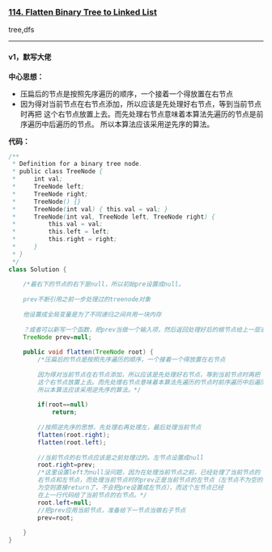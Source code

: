 ### [114. Flatten Binary Tree to Linked List](https://leetcode.com/problems/flatten-binary-tree-to-linked-list/)

tree,dfs

---

#### v1，默写大佬

**中心思想：**
- 压扁后的节点是按照先序遍历的顺序，一个接着一个得放置在右节点
- 因为得对当前节点在右节点添加，所以应该是先处理好右节点，等到当前节点时再把
  这个右节点放置上去。而先处理右节点意味着本算法先遍历的节点是前序遍历中后遍历的节点。
  所以本算法应该采用逆先序的算法。

**代码：**
```java
/**
 * Definition for a binary tree node.
 * public class TreeNode {
 *     int val;
 *     TreeNode left;
 *     TreeNode right;
 *     TreeNode() {}
 *     TreeNode(int val) { this.val = val; }
 *     TreeNode(int val, TreeNode left, TreeNode right) {
 *         this.val = val;
 *         this.left = left;
 *         this.right = right;
 *     }
 * }
 */
class Solution {
    
    /*最右下的节点的右下是null，所以初始pre设置成null。
    
    prev不断引用之前一步处理过的treenode对象
    
    他设置成全局变量是为了不同递归之间共用一块内存
    
    ？或者可以新写一个函数，把prev当做一个输入项，然后返回处理好后的根节点给上一层递归的右节点用*/
    TreeNode prev=null;
    
    public void flatten(TreeNode root) {
        /*压扁后的节点是按照先序遍历的顺序，一个接着一个得放置在右节点
        
        因为得对当前节点在右节点添加，所以应该是先处理好右节点，等到当前节点时再把
        这个右节点放置上去。而先处理右节点意味着本算法先遍历的节点时前序遍历中后遍历的节点。
        所以本算法应该采用逆先序的算法。*/
        
        if(root==null)
            return;
        
        //按照逆先序的思想，先处理右再处理左，最后处理当前节点
        flatten(root.right);
        flatten(root.left);
        
        //当前节点的右节点应该是之前处理过的。左节点设置成null
        root.right=prev;
        /*这里设置left为null没问题，因为在处理当前节点之前，已经处理了当前节点的
        右节点和左节点，而处理当前节点时的prev正是当前节点的左节点（左节点不为空的话，
        为空则直接return了，不会把pre设置成左节点），而这个左节点已经
        在上一行代码给了当前节点的右节点。*/
        root.left=null;
        //把prev应用当前节点，准备给下一节点当做右子节点
        prev=root;
        
    }
}
```
